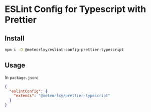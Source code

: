 # ESLint Config for Typescript with Prettier

## Install

```sh
npm i -D @meteorlxy/eslint-config-prettier-typescript
```

## Usage

In `package.json`:

```json
{
  "eslintConfig": {
    "extends": "@meteorlxy/prettier-typescript"
  }
}
```
